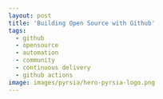 ```yaml
---
layout: post
title: 'Building Open Source with Github'
tags:
  - github
  - opensource
  - automation
  - community
  - continuous delivery
  - github actions
image: images/pyrsia/hero-pyrsia-logo.png
---
```


